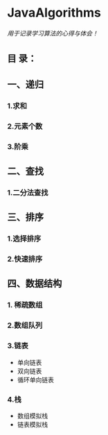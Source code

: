 # JavaAlgorithms
###### 用于记录学习算法的心得与体会！

## 目 录：
## 一、递归
### 1.求和
### 2.元素个数
### 3.阶乘
## 二、查找
### 1.二分法查找
## 三、排序
### 1.选择排序
### 2.快速排序

## 四、数据结构

### 1. 稀疏数组

### 2.数组队列

### 3.链表
- 单向链表
- 双向链表
- 循环单向链表

### 4.栈
- 数组模拟栈
- 链表模拟栈

